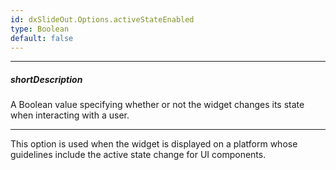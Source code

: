 ```yaml
---
id: dxSlideOut.Options.activeStateEnabled
type: Boolean
default: false
---
```

---
##### shortDescription
A Boolean value specifying whether or not the widget changes its state when interacting with a user.

---
This option is used when the widget is displayed on a platform whose guidelines include the active state change for UI components.